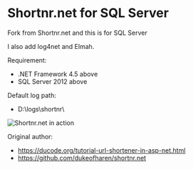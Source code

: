 # Shortnr.net for SQL Server
Fork from Shortnr.net and this is for SQL Server

I also add log4net and Elmah.

Requirement:
 - .NET Framework 4.5 above
 - SQL Server 2012 above

Default log path:
 - D:\logs\shortnr\

![Shortnr.net in action](/screen.png)

Original author:
 - https://ducode.org/tutorial-url-shortener-in-asp-net.html
 - https://github.com/dukeofharen/shortnr.net
